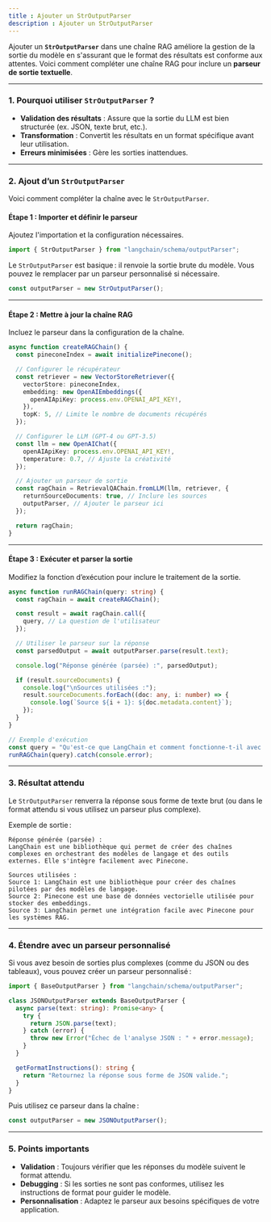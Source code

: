 ```yaml
---
title : Ajouter un StrOutputParser
description : Ajouter un StrOutputParser
---
```



Ajouter un **`StrOutputParser`** dans une chaîne RAG améliore la gestion de la sortie du modèle en s'assurant que le format des résultats est conforme aux attentes. Voici comment compléter une chaîne RAG pour inclure un **parseur de sortie textuelle**.

---

### **1. Pourquoi utiliser `StrOutputParser` ?**

- **Validation des résultats** : Assure que la sortie du LLM est bien structurée (ex. JSON, texte brut, etc.).
- **Transformation** : Convertit les résultats en un format spécifique avant leur utilisation.
- **Erreurs minimisées** : Gère les sorties inattendues.

---

### **2. Ajout d’un `StrOutputParser`**

Voici comment compléter la chaîne avec le `StrOutputParser`.

#### **Étape 1 : Importer et définir le parseur**

Ajoutez l'importation et la configuration nécessaires.

```typescript
import { StrOutputParser } from "langchain/schema/outputParser";
```

Le `StrOutputParser` est basique : il renvoie la sortie brute du modèle. Vous pouvez le remplacer par un parseur personnalisé si nécessaire.

```typescript
const outputParser = new StrOutputParser();
```

---

#### **Étape 2 : Mettre à jour la chaîne RAG**

Incluez le parseur dans la configuration de la chaîne.

```typescript
async function createRAGChain() {
  const pineconeIndex = await initializePinecone();

  // Configurer le récupérateur
  const retriever = new VectorStoreRetriever({
    vectorStore: pineconeIndex,
    embedding: new OpenAIEmbeddings({
      openAIApiKey: process.env.OPENAI_API_KEY!,
    }),
    topK: 5, // Limite le nombre de documents récupérés
  });

  // Configurer le LLM (GPT-4 ou GPT-3.5)
  const llm = new OpenAIChat({
    openAIApiKey: process.env.OPENAI_API_KEY!,
    temperature: 0.7, // Ajuste la créativité
  });

  // Ajouter un parseur de sortie
  const ragChain = RetrievalQAChain.fromLLM(llm, retriever, {
    returnSourceDocuments: true, // Inclure les sources
    outputParser, // Ajouter le parseur ici
  });

  return ragChain;
}
```

---

#### **Étape 3 : Exécuter et parser la sortie**

Modifiez la fonction d’exécution pour inclure le traitement de la sortie.

```typescript
async function runRAGChain(query: string) {
  const ragChain = await createRAGChain();

  const result = await ragChain.call({
    query, // La question de l'utilisateur
  });

  // Utiliser le parseur sur la réponse
  const parsedOutput = await outputParser.parse(result.text);

  console.log("Réponse générée (parsée) :", parsedOutput);

  if (result.sourceDocuments) {
    console.log("\nSources utilisées :");
    result.sourceDocuments.forEach((doc: any, i: number) => {
      console.log(`Source ${i + 1}: ${doc.metadata.content}`);
    });
  }
}

// Exemple d'exécution
const query = "Qu'est-ce que LangChain et comment fonctionne-t-il avec Pinecone ?";
runRAGChain(query).catch(console.error);
```

---

### **3. Résultat attendu**

Le `StrOutputParser` renverra la réponse sous forme de texte brut (ou dans le format attendu si vous utilisez un parseur plus complexe).

Exemple de sortie :

```text
Réponse générée (parsée) :
LangChain est une bibliothèque qui permet de créer des chaînes complexes en orchestrant des modèles de langage et des outils externes. Elle s'intègre facilement avec Pinecone.

Sources utilisées :
Source 1: LangChain est une bibliothèque pour créer des chaînes pilotées par des modèles de langage.
Source 2: Pinecone est une base de données vectorielle utilisée pour stocker des embeddings.
Source 3: LangChain permet une intégration facile avec Pinecone pour les systèmes RAG.
```

---

### **4. Étendre avec un parseur personnalisé**

Si vous avez besoin de sorties plus complexes (comme du JSON ou des tableaux), vous pouvez créer un parseur personnalisé :

```typescript
import { BaseOutputParser } from "langchain/schema/outputParser";

class JSONOutputParser extends BaseOutputParser {
  async parse(text: string): Promise<any> {
    try {
      return JSON.parse(text);
    } catch (error) {
      throw new Error("Échec de l'analyse JSON : " + error.message);
    }
  }

  getFormatInstructions(): string {
    return "Retournez la réponse sous forme de JSON valide.";
  }
}
```

Puis utilisez ce parseur dans la chaîne :

```typescript
const outputParser = new JSONOutputParser();
```

---

### **5. Points importants**

- **Validation** : Toujours vérifier que les réponses du modèle suivent le format attendu.
- **Debugging** : Si les sorties ne sont pas conformes, utilisez les instructions de format pour guider le modèle.
- **Personnalisation** : Adaptez le parseur aux besoins spécifiques de votre application.

